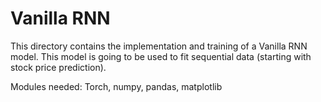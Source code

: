 # Vanilla RNN

This directory contains the implementation and training of a Vanilla RNN model. This model is going to be used to fit sequential data (starting with stock price prediction). 

Modules needed: Torch, numpy, pandas, matplotlib 
